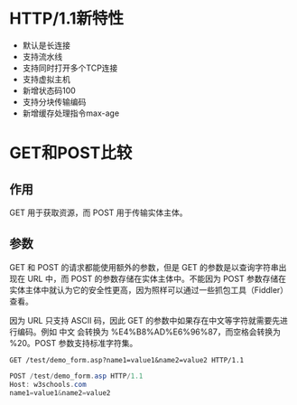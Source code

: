 # HTTP/1.1新特性
- 默认是长连接
- 支持流水线
- 支持同时打开多个TCP连接
- 支持虚拟主机
- 新增状态码100
- 支持分块传输编码
- 新增缓存处理指令max-age

# GET和POST比较
## 作用
GET 用于获取资源，而 POST 用于传输实体主体。

## 参数
GET 和 POST 的请求都能使用额外的参数，但是 GET 的参数是以查询字符串出现在 URL 中，而 POST 的参数存储在实体主体中。不能因为 POST 参数存储在实体主体中就认为它的安全性更高，因为照样可以通过一些抓包工具（Fiddler）查看。

因为 URL 只支持 ASCII 码，因此 GET 的参数中如果存在中文等字符就需要先进行编码。例如 中文 会转换为 %E4%B8%AD%E6%96%87，而空格会转换为 %20。POST 参数支持标准字符集。
```
GET /test/demo_form.asp?name1=value1&name2=value2 HTTP/1.1
```
```java
POST /test/demo_form.asp HTTP/1.1
Host: w3schools.com
name1=value1&name2=value2
```

